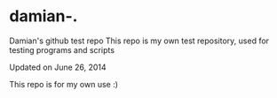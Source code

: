 damian-.
========

Damian's github test repo
This repo is my own test repository, used for testing programs and scripts

Updated on June 26, 2014

This repo is for my own use :) 
